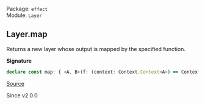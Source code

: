 Package: `effect`<br />
Module: `Layer`<br />

## Layer.map

Returns a new layer whose output is mapped by the specified function.

**Signature**

```ts
declare const map: { <A, B>(f: (context: Context.Context<A>) => Context.Context<B>): <E, R>(self: Layer<A, E, R>) => Layer<B, E, R>; <A, E, R, B>(self: Layer<A, E, R>, f: (context: Context.Context<A>) => Context.Context<B>): Layer<B, E, R>; }
```

[Source](https://github.com/Effect-TS/effect/tree/main/packages/effect/src/Layer.ts#L480)

Since v2.0.0